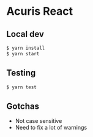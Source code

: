 # Acuris React

## Local dev

```bash
$ yarn install
$ yarn start
```

## Testing

```bash
$ yarn test
```

## Gotchas

- Not case sensitive
- Need to fix a lot of warnings
